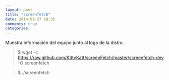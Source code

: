 ```yaml
---
layout: post
title: "screenfetch"
date: 2014-01-27 18:35
comments: true
categories: 
---
```

Muestra información del equipo junto al logo de la distro. 

>$ wget -c https://raw.github.com/KittyKatt/screenFetch/master/screenfetch-dev -O screenfetch

>$ ./screenfetch

